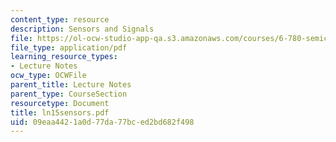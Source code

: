 ```yaml
---
content_type: resource
description: Sensors and Signals
file: https://ol-ocw-studio-app-qa.s3.amazonaws.com/courses/6-780-semiconductor-manufacturing-spring-2003/09eaa4421a0d77da77bced2bd682f498_ln15sensors.pdf
file_type: application/pdf
learning_resource_types:
- Lecture Notes
ocw_type: OCWFile
parent_title: Lecture Notes
parent_type: CourseSection
resourcetype: Document
title: ln15sensors.pdf
uid: 09eaa442-1a0d-77da-77bc-ed2bd682f498
---
```

